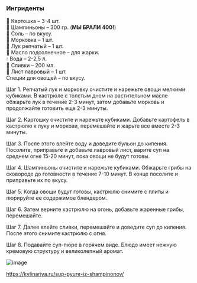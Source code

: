 ### Ингриденты
🥔 Картошка – 3-4 шт.
<br>
🍄 Шампиньоны – 300 гр. (**МЫ БРАЛИ 400!**)
<br>
🧂 Соль – по вкусу.
<br>
🥕 Морковка – 1 шт.
<br>
🧅 Лук репчатый – 1 шт.
<br>
🧴 Масло подсолнечное – для жарки.
<br>
💧 Вода – 2-2,5 л.
<br>
🥛 Сливки – 200 мл.
<br>
🍃 Лист лавровый – 1 шт.
<br>
Специи для овощей – по вкусу.

Шаг 1. Репчатый лук и морковку очистите и нарежьте овощи мелкими кубиками. В кастрюле с толстым дном на растительном масле обжарьте лук в течение 2-3 минут, затем добавьте морковь и продолжайте готовить еще 2-3 минуты.

Шаг 2. Картошку очистите и нарежьте кубиками. Добавьте картофель в кастрюлю к луку и моркови, перемешайте и жарьте все вместе 2-3 минуты.

Шаг 3. После этого влейте воду и доведите бульон до кипения. Посолите, приправьте и добавьте лавровый лист, варите суп на среднем огне 15-20 минут, пока овощи не будут готовы.

Шаг 4. Шампиньоны очистите и нарежьте кубиками. Обжарьте грибы на сковороде до готовности в течение 7-10 минут. В конце посолите и приправьте их по вкусу.

Шаг 5. Когда овощи будут готовы, кастрюлю снимите с плиты и пюрируйте ее содержимое блендером.

Шаг 6. Затем верните кастрюлю на огонь, добавьте жаренные грибы, перемешайте.

Шаг 7. Далее влейте сливки, перемешайте и доведите суп до кипения. После этого снимите кастрюлю с огня.

Шаг 8. Подавайте суп-пюре в горячем виде. Блюдо имеет нежную кремовую структуру и великолепный аромат.

![image](https://github.com/private92repo/kitchen/assets/100151463/6f159f2b-5b69-4bb3-9075-6cc688d740fa)

https://kylinariya.ru/sup-pyure-iz-shampinonov/
